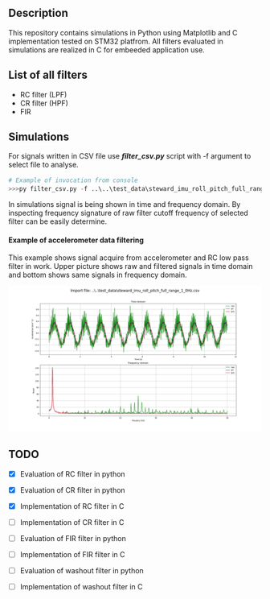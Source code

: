 ## Description

This repository contains simulations in Python using Matplotlib and C implementation tested on STM32 platfrom. All filters evaluated in simulations are realized in C for embeeded application use. 

## List of all filters
 - RC filter (LPF)
 - CR filter (HPF)
 - FIR

## Simulations
For signals written in CSV file use ***filter_csv.py*** script with -f argument to select file to analyse. 

```python
# Example of invocation from console
>>>py filter_csv.py -f ..\..\test_data\steward_imu_roll_pitch_full_range_1_0Hz.csv
```

In simulations signal is being shown in time and frequency domain. By inspecting frequency signature of raw filter cutoff frequency of selected filter can be easily determine. 

#### Example of accelerometer data filtering
This example shows signal acquire from accelerometer and RC low pass filter in work. Upper picture shows raw and filtered signals in time domain and bottom shows same signals in frequency domain.

![](simulations/pics/filter_analysis_example.png)


## TODO
 - [x] Evaluation of RC filter in python
 - [x] Evaluation of CR filter in python
 - [x] Implementation of RC filter in C   
 - [ ] Implementation of CR filter in C   
 - [ ] Evaluation of FIR filter in python   
 - [ ] Implementation of FIR filter in C   
 - [ ] Evaluation of washout filter in python
 - [ ] Implementation of washout filter in C

    

